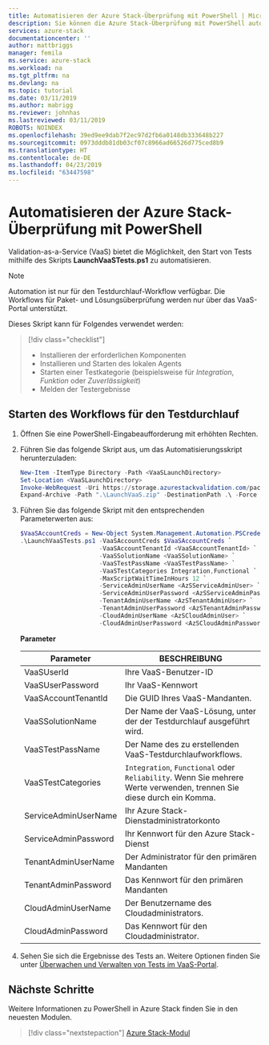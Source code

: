 ```yaml
---
title: Automatisieren der Azure Stack-Überprüfung mit PowerShell | Microsoft-Dokumentation
description: Sie können die Azure Stack-Überprüfung mit PowerShell automatisieren.
services: azure-stack
documentationcenter: ''
author: mattbriggs
manager: femila
ms.service: azure-stack
ms.workload: na
ms.tgt_pltfrm: na
ms.devlang: na
ms.topic: tutorial
ms.date: 03/11/2019
ms.author: mabrigg
ms.reviewer: johnhas
ms.lastreviewed: 03/11/2019
ROBOTS: NOINDEX
ms.openlocfilehash: 39ed9ee9dab7f2ec97d2fb6a0148db333648b227
ms.sourcegitcommit: 0973dddb81db03cf07c8966ad66526d775ced8b9
ms.translationtype: HT
ms.contentlocale: de-DE
ms.lasthandoff: 04/23/2019
ms.locfileid: "63447598"
---
```

# <a name="automate-azure-stack-validation-with-powershell"></a>Automatisieren der Azure Stack-Überprüfung mit PowerShell

Validation-as-a-Service (VaaS) bietet die Möglichkeit, den Start von Tests mithilfe des Skripts **LaunchVaaSTests.ps1** zu automatisieren.

> [!NOTE]  
> Automation ist nur für den Testdurchlauf-Workflow verfügbar. Die Workflows für Paket- und Lösungsüberprüfung werden nur über das VaaS-Portal unterstützt.

Dieses Skript kann für Folgendes verwendet werden:

> [!div class="checklist"]
> * Installieren der erforderlichen Komponenten
> * Installieren und Starten des lokalen Agents
> * Starten einer Testkategorie (beispielsweise für *Integration*, *Funktion* oder *Zuverlässigkeit*)
> * Melden der Testergebnisse

## <a name="launch-the-test-pass-workflow"></a>Starten des Workflows für den Testdurchlauf

1. Öffnen Sie eine PowerShell-Eingabeaufforderung mit erhöhten Rechten.

2. Führen Sie das folgende Skript aus, um das Automatisierungsskript herunterzuladen:

    ```powershell
    New-Item -ItemType Directory -Path <VaaSLaunchDirectory>
    Set-Location <VaaSLaunchDirectory>
    Invoke-WebRequest -Uri https://storage.azurestackvalidation.com/packages/Microsoft.VaaS.Scripts.latest.nupkg -OutFile "LaunchVaaS.zip"
    Expand-Archive -Path ".\LaunchVaaS.zip" -DestinationPath .\ -Force
    ```

3. Führen Sie das folgende Skript mit den entsprechenden Parameterwerten aus:

    ```powershell
    $VaaSAccountCreds = New-Object System.Management.Automation.PSCredential "<VaaSUserId>", (ConvertTo-SecureString "<VaaSUserPassword>" -AsPlainText -Force)
    .\LaunchVaaSTests.ps1 -VaaSAccountCreds $VaaSAccountCreds `
                          -VaaSAccountTenantId <VaaSAccountTenantId> `
                          -VaaSSolutionName <VaaSSolutionName> `
                          -VaaSTestPassName <VaaSTestPassName> `
                          -VaaSTestCategories Integration,Functional `
                          -MaxScriptWaitTimeInHours 12 `
                          -ServiceAdminUserName <AzSServiceAdminUser> `
                          -ServiceAdminUserPassword <AzSServiceAdminPassword> `
                          -TenantAdminUserName <AzSTenantAdminUser> `
                          -TenantAdminUserPassword <AzSTenantAdminPassword> `
                          -CloudAdminUserName <AzSCloudAdminUser> `
                          -CloudAdminUserPassword <AzSCloudAdminPassword>
    ```

    **Parameter**

    | Parameter | BESCHREIBUNG |
    | --- | --- |
    | VaaSUserId | Ihre VaaS-Benutzer-ID |
    | VaaSUserPassword | Ihr VaaS-Kennwort |
    | VaaSAccountTenantId | Die GUID Ihres VaaS-Mandanten. |
    | VaaSSolutionName | Der Name der VaaS-Lösung, unter der der Testdurchlauf ausgeführt wird. |
    | VaaSTestPassName | Der Name des zu erstellenden VaaS-Testdurchlaufworkflows. |
    | VaaSTestCategories | `Integration`, `Functional` oder `Reliability`. Wenn Sie mehrere Werte verwenden, trennen Sie diese durch ein Komma.  |
    | ServiceAdminUserName | Ihr Azure Stack-Dienstadministratorkonto  |
    | ServiceAdminPassword | Ihr Kennwort für den Azure Stack-Dienst  |
    | TenantAdminUserName | Der Administrator für den primären Mandanten  |
    | TenantAdminPassword | Das Kennwort für den primären Mandanten  |
    | CloudAdminUserName | Der Benutzername des Cloudadministrators.  |
    | CloudAdminPassword | Das Kennwort für den Cloudadministrator.  |

4. Sehen Sie sich die Ergebnisse des Tests an. Weitere Optionen finden Sie unter [Überwachen und Verwalten von Tests im VaaS-Portal](azure-stack-vaas-monitor-test.md).

## <a name="next-steps"></a>Nächste Schritte

Weitere Informationen zu PowerShell in Azure Stack finden Sie in den neuesten Modulen.

> [!div class="nextstepaction"]
> [Azure Stack-Modul](https://docs.microsoft.com/powershell/azure/azure-stack/overview?view=azurestackps-1.6.0)
